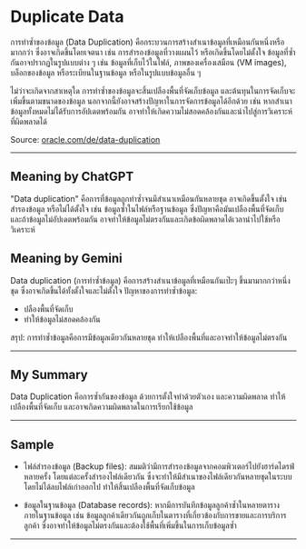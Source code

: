 # Duplicate Data
การทำซ้ำของข้อมูล (Data Duplication) คือกระบวนการสร้างสำเนาข้อมูลที่เหมือนกันหนึ่งหรือมากกว่า ซึ่งอาจเกิดขึ้นโดยเจตนา เช่น การสำรองข้อมูลที่วางแผนไว้ หรือเกิดขึ้นโดยไม่ตั้งใจ ข้อมูลที่ซ้ำกันอาจปรากฏในรูปแบบต่าง ๆ เช่น ข้อมูลที่เก็บไว้ในไฟล์, ภาพของเครื่องเสมือน (VM images), บล็อกของข้อมูล หรือระเบียนในฐานข้อมูล หรือในรูปแบบข้อมูลอื่น ๆ

ไม่ว่าจะเกิดจากสาเหตุใด การทำซ้ำของข้อมูลจะสิ้นเปลืองพื้นที่จัดเก็บข้อมูล และต้นทุนในการจัดเก็บจะเพิ่มขึ้นตามขนาดของข้อมูล นอกจากนี้ยังอาจสร้างปัญหาในการจัดการข้อมูลได้อีกด้วย เช่น หากสำเนาข้อมูลทั้งหมดไม่ได้รับการอัปเดตพร้อมกัน อาจทำให้เกิดความไม่สอดคล้องกันและนำไปสู่การวิเคราะห์ที่ผิดพลาดได้
  
Source: [oracle.com/de/data-duplication](https://www.oracle.com/de/data-duplication/)
 
---
## Meaning by ChatGPT  
"Data duplication" คือการที่ข้อมูลถูกทำซ้ำจนมีสำเนาเหมือนกันหลายชุด อาจเกิดขึ้นตั้งใจ เช่น สำรองข้อมูล หรือไม่ได้ตั้งใจ เช่น ข้อมูลซ้ำในไฟล์หรือฐานข้อมูล ซึ่งปัญหาคือมันเปลืองพื้นที่จัดเก็บ และถ้าข้อมูลไม่อัปเดตพร้อมกัน อาจทำให้ข้อมูลไม่ตรงกันและเกิดข้อผิดพลาดได้เวลานำไปใช้หรือวิเคราะห์

## Meaning by Gemini  
Data duplication (การทำซ้ำข้อมูล) คือการสร้างสำเนาข้อมูลที่เหมือนกันเป๊ะๆ ขึ้นมามากกว่าหนึ่งชุด ซึ่งอาจเกิดขึ้นได้ทั้งตั้งใจและไม่ตั้งใจ
ปัญหาของการทำซ้ำข้อมูล:
- ปลืองพื้นที่จัดเก็บ
- ทำให้ข้อมูลไม่สอดคล้องกัน
  
สรุป: การทำซ้ำข้อมูลคือการมีข้อมูลเดียวกันหลายชุด ทำให้เปลืองพื้นที่และอาจทำให้ข้อมูลไม่ตรงกัน 

---
## My Summary  
Data Duplication คือการซ้ำกันของข้อมูล ด้วยการตั้งใจทำด้วยตัวเอง และความผิดพลาด
ทำให้เปลืองพื้นที่จัดเก็บ และอาจเกิดความผิดพลาดในการเรียกใช้ข้อมูล

---
## Sample  
- ไฟล์สำรองข้อมูล (Backup files):
สมมติว่ามีการสำรองข้อมูลจากคอมพิวเตอร์ไปยังฮาร์ดไดรฟ์หลายครั้ง โดยแต่ละครั้งสำรองไฟล์เดียวกัน ซึ่งจะทำให้มีสำเนาของไฟล์เดียวกันหลายชุดในระบบ โดยไม่ได้ลบไฟล์เก่าออกไป ทำให้สิ้นเปลืองพื้นที่จัดเก็บข้อมูล

- ข้อมูลในฐานข้อมูล (Database records):
หากมีการบันทึกข้อมูลลูกค้าซ้ำในหลายตารางภายในฐานข้อมูล เช่น ข้อมูลลูกค้าเดียวกันถูกเก็บในตารางที่เกี่ยวข้องกับการขายและการบริการลูกค้า ซึ่งอาจทำให้ข้อมูลไม่ตรงกันและต้องใช้พื้นที่เพิ่มขึ้นในการเก็บข้อมูลซ้ำ

---

